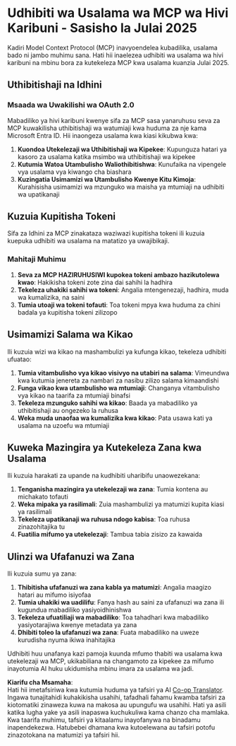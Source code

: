 <!--
CO_OP_TRANSLATOR_METADATA:
{
  "original_hash": "b59b477037dc1dd6b1740a0420f3be14",
  "translation_date": "2025-07-17T13:38:28+00:00",
  "source_file": "02-Security/mcp-security-controls-2025.md",
  "language_code": "sw"
}
-->
# Udhibiti wa Usalama wa MCP wa Hivi Karibuni - Sasisho la Julai 2025

Kadiri Model Context Protocol (MCP) inavyoendelea kubadilika, usalama bado ni jambo muhimu sana. Hati hii inaelezea udhibiti wa usalama wa hivi karibuni na mbinu bora za kutekeleza MCP kwa usalama kuanzia Julai 2025.

## Uthibitishaji na Idhini

### Msaada wa Uwakilishi wa OAuth 2.0

Mabadiliko ya hivi karibuni kwenye sifa za MCP sasa yanaruhusu seva za MCP kuwakilisha uthibitishaji wa watumiaji kwa huduma za nje kama Microsoft Entra ID. Hii inaongeza usalama kwa kiasi kikubwa kwa:

1. **Kuondoa Utekelezaji wa Uthibitishaji wa Kipekee**: Kupunguza hatari ya kasoro za usalama katika msimbo wa uthibitishaji wa kipekee  
2. **Kutumia Watoa Utambulisho Waliothibitishwa**: Kunufaika na vipengele vya usalama vya kiwango cha biashara  
3. **Kuzingatia Usimamizi wa Utambulisho Kwenye Kitu Kimoja**: Kurahisisha usimamizi wa mzunguko wa maisha ya mtumiaji na udhibiti wa upatikanaji  

## Kuzuia Kupitisha Tokeni

Sifa za Idhini za MCP zinakataza waziwazi kupitisha tokeni ili kuzuia kuepuka udhibiti wa usalama na matatizo ya uwajibikaji.

### Mahitaji Muhimu

1. **Seva za MCP HAZIRUHUSIWI kupokea tokeni ambazo hazikutolewa kwao**: Hakikisha tokeni zote zina dai sahihi la hadhira  
2. **Tekeleza uhakiki sahihi wa tokeni**: Angalia mtengenezaji, hadhira, muda wa kumalizika, na saini  
3. **Tumia utoaji wa tokeni tofauti**: Toa tokeni mpya kwa huduma za chini badala ya kupitisha tokeni zilizopo  

## Usimamizi Salama wa Kikao

Ili kuzuia wizi wa kikao na mashambulizi ya kufunga kikao, tekeleza udhibiti ufuatao:

1. **Tumia vitambulisho vya kikao visivyo na utabiri na salama**: Vimeundwa kwa kutumia jenereta za nambari za nasibu zilizo salama kimaandishi  
2. **Funga vikao kwa utambulisho wa mtumiaji**: Changanya vitambulisho vya kikao na taarifa za mtumiaji binafsi  
3. **Tekeleza mzunguko sahihi wa kikao**: Baada ya mabadiliko ya uthibitishaji au ongezeko la ruhusa  
4. **Weka muda unaofaa wa kumalizika kwa kikao**: Pata usawa kati ya usalama na uzoefu wa mtumiaji  

## Kuweka Mazingira ya Kutekeleza Zana kwa Usalama

Ili kuzuia harakati za upande na kudhibiti uharibifu unaowezekana:

1. **Tenganisha mazingira ya utekelezaji wa zana**: Tumia kontena au michakato tofauti  
2. **Weka mipaka ya rasilimali**: Zuia mashambulizi ya matumizi kupita kiasi ya rasilimali  
3. **Tekeleza upatikanaji wa ruhusa ndogo kabisa**: Toa ruhusa zinazohitajika tu  
4. **Fuatilia mifumo ya utekelezaji**: Tambua tabia zisizo za kawaida  

## Ulinzi wa Ufafanuzi wa Zana

Ili kuzuia sumu ya zana:

1. **Thibitisha ufafanuzi wa zana kabla ya matumizi**: Angalia maagizo hatari au mifumo isiyofaa  
2. **Tumia uhakiki wa uadilifu**: Fanya hash au saini za ufafanuzi wa zana ili kugundua mabadiliko yasiyoidhinishwa  
3. **Tekeleza ufuatiliaji wa mabadiliko**: Toa tahadhari kwa mabadiliko yasiyotarajiwa kwenye metadata ya zana  
4. **Dhibiti toleo la ufafanuzi wa zana**: Fuata mabadiliko na uweze kurudisha nyuma ikiwa inahitajika  

Udhibiti huu unafanya kazi pamoja kuunda mfumo thabiti wa usalama kwa utekelezaji wa MCP, ukikabiliana na changamoto za kipekee za mifumo inayotumia AI huku ukidumisha mbinu imara za usalama wa jadi.

**Kiarifu cha Msamaha**:  
Hati hii imetafsiriwa kwa kutumia huduma ya tafsiri ya AI [Co-op Translator](https://github.com/Azure/co-op-translator). Ingawa tunajitahidi kuhakikisha usahihi, tafadhali fahamu kwamba tafsiri za kiotomatiki zinaweza kuwa na makosa au upungufu wa usahihi. Hati ya asili katika lugha yake ya asili inapaswa kuchukuliwa kama chanzo cha mamlaka. Kwa taarifa muhimu, tafsiri ya kitaalamu inayofanywa na binadamu inapendekezwa. Hatubebei dhamana kwa kutoelewana au tafsiri potofu zinazotokana na matumizi ya tafsiri hii.